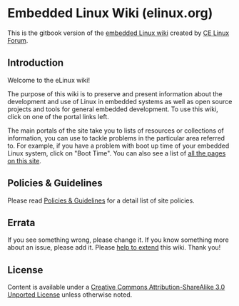
# Embedded Linux Wiki (elinux.org)

This is the gitbook version of the [embedded Linux wiki](http://elinux.org) created by [CE Linux Forum](http://www.celinuxforum.org/).

## Introduction

Welcome to the eLinux wiki!

The purpose of this wiki is to preserve and present information about the development and use of Linux in embedded systems as well as open source projects and tools for general embedded development. To use this wiki, click on one of the portal links left.

The main portals of the site take you to lists of resources or collections of information, you can use to tackle problems in the particular area referred to. For example, if you have a problem with boot up time of your embedded Linux system, click on "Boot Time". You can also see a list of [all the pages on this site](http://elinux.org/Special:AllPages).

## Policies & Guidelines

Please read [Policies & Guidelines](http://elinux.org/ELinuxWiki:Policies_%26_Guidelines) for a detail list of site policies.

## Errata

If you see something wrong, please change it. If you know something more about an issue, please add it. Please [help to extend](http://elinux.org/Volunteer_editor_tasks) this wiki. Thank you!

## License

Content is available under a [Creative Commons Attribution-ShareAlike 3.0 Unported License](http://creativecommons.org/licenses/by-sa/3.0/) unless otherwise noted.
